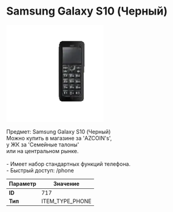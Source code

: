 # Samsung Galaxy S10 (Черный)

![Item Image](../img/717.webp?raw=true)

Предмет: Samsung Galaxy S10 (Черный)<br>Можно купить в магазине за 'AZCOIN's',<br>у ЖК за  'Семейные талоны'<br>или на центральном рынке.<br><br>- Имеет набор стандартных функций телефона.<br>- Быстрый доступ: /phone


| Параметр | Значение |
|----------|----------|
| **ID** | 717 |
| **Тип** | ITEM_TYPE_PHONE |

